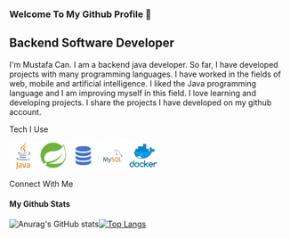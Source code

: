 <h3>Welcome To My Github Profile 👋 </h3>

<h2>Backend Software Developer</h2>

I'm Mustafa Can. I am a backend java developer. So far, I have developed projects with many programming languages. I have worked in the fields of web, mobile and artificial intelligence. I liked the Java programming language and I am improving myself in this field. I love learning and developing projects. I share the projects I have developed on my github account.

Tech I Use

<img src="https://raw.githubusercontent.com/github/explore/5b3600551e122a3277c2c5368af2ad5725ffa9a1/topics/java/java.png" height="50px" width="50px"/>
<img src="https://raw.githubusercontent.com/github/explore/80688e429a7d4ef2fca1e82350fe8e3517d3494d/topics/spring-boot/spring-boot.png" height="50px" width="50px"/>
<img src="https://raw.githubusercontent.com/github/explore/80688e429a7d4ef2fca1e82350fe8e3517d3494d/topics/sql/sql.png" height="50px" width="50px"/>
<img src="https://raw.githubusercontent.com/github/explore/80688e429a7d4ef2fca1e82350fe8e3517d3494d/topics/mysql/mysql.png" height="50px" width="50px"/>
<img src="https://raw.githubusercontent.com/github/explore/80688e429a7d4ef2fca1e82350fe8e3517d3494d/topics/docker/docker.png" height="50px" width="50px"/>








Connect With Me

<h4>My Github Stats</h4>

![Anurag's GitHub stats](https://github-readme-stats.vercel.app/api?username=mcanyilmaz&show_icons=true&theme=radical)[![Top Langs](https://github-readme-stats.vercel.app/api/top-langs/?username=mcanyilmaz&layout=compact)](https://github.com/anuraghazra/github-readme-stats)


<!--
**mcanyilmaz/mcanyilmaz** is a ✨ _special_ ✨ repository because its `README.md` (this file) appears on your GitHub profile.

Here are some ideas to get you started:

- 🔭 I’m currently working on ...
- 🌱 I’m currently learning ...
- 👯 I’m looking to collaborate on ...
- 🤔 I’m looking for help with ...
- 💬 Ask me about ...
- 📫 How to reach me: ...
- 😄 Pronouns: ...
- ⚡ Fun fact: ...
-->
